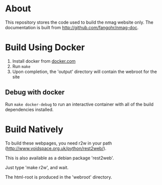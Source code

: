# About

This repository stores the code used to build the nmag website only.
The documentation is built from http://github.com/fangohr/nmag-doc.

# Build Using Docker

1. Install docker from [docker.com](https://docs.docker.com/v17.09/engine/installation/#supported-platforms)
2. Run `make`
3. Upon completion, the 'output' directory will contain the webroot for the site

## Debug with docker

Run `make docker-debug` to run an interactive container with all of the build dependencies installed.

# Build Natively

To build these webpages, you need r2w in your path
(http://www.voidspace.org.uk/python/rest2web/).

This is also available as a debian package 'rest2web'.

Just type 'make r2w', and wait.

The html-root is produced in the 'webroot' directory.
